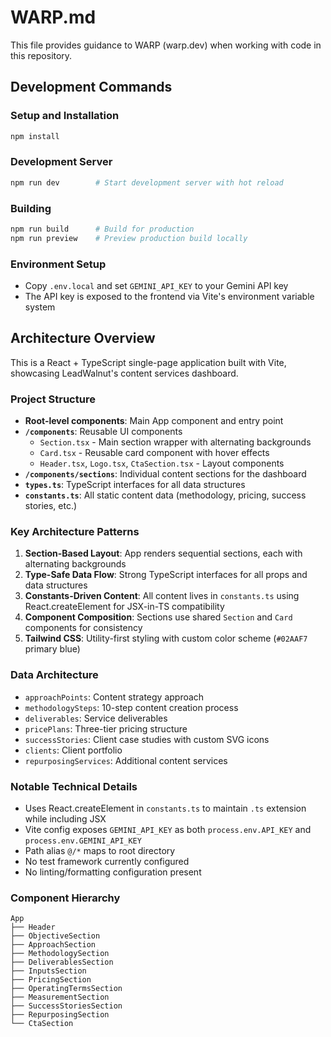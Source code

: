 # WARP.md

This file provides guidance to WARP (warp.dev) when working with code in this repository.

## Development Commands

### Setup and Installation
```bash
npm install
```

### Development Server
```bash
npm run dev        # Start development server with hot reload
```

### Building
```bash
npm run build      # Build for production
npm run preview    # Preview production build locally
```

### Environment Setup
- Copy `.env.local` and set `GEMINI_API_KEY` to your Gemini API key
- The API key is exposed to the frontend via Vite's environment variable system

## Architecture Overview

This is a React + TypeScript single-page application built with Vite, showcasing LeadWalnut's content services dashboard.

### Project Structure
- **Root-level components**: Main App component and entry point
- **`/components`**: Reusable UI components
  - `Section.tsx` - Main section wrapper with alternating backgrounds
  - `Card.tsx` - Reusable card component with hover effects
  - `Header.tsx`, `Logo.tsx`, `CtaSection.tsx` - Layout components
- **`/components/sections`**: Individual content sections for the dashboard
- **`types.ts`**: TypeScript interfaces for all data structures
- **`constants.ts`**: All static content data (methodology, pricing, success stories, etc.)

### Key Architecture Patterns

1. **Section-Based Layout**: App renders sequential sections, each with alternating backgrounds
2. **Type-Safe Data Flow**: Strong TypeScript interfaces for all props and data structures
3. **Constants-Driven Content**: All content lives in `constants.ts` using React.createElement for JSX-in-TS compatibility
4. **Component Composition**: Sections use shared `Section` and `Card` components for consistency
5. **Tailwind CSS**: Utility-first styling with custom color scheme (`#02AAF7` primary blue)

### Data Architecture
- `approachPoints`: Content strategy approach
- `methodologySteps`: 10-step content creation process
- `deliverables`: Service deliverables
- `pricePlans`: Three-tier pricing structure
- `successStories`: Client case studies with custom SVG icons
- `clients`: Client portfolio
- `repurposingServices`: Additional content services

### Notable Technical Details
- Uses React.createElement in `constants.ts` to maintain `.ts` extension while including JSX
- Vite config exposes `GEMINI_API_KEY` as both `process.env.API_KEY` and `process.env.GEMINI_API_KEY`
- Path alias `@/*` maps to root directory
- No test framework currently configured
- No linting/formatting configuration present

### Component Hierarchy
```
App
├── Header
├── ObjectiveSection
├── ApproachSection
├── MethodologySection
├── DeliverablesSection
├── InputsSection
├── PricingSection
├── OperatingTermsSection
├── MeasurementSection
├── SuccessStoriesSection
├── RepurposingSection
└── CtaSection
```